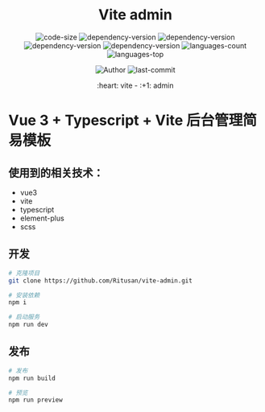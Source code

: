 <div align="center">
  <h1>Vite admin</h1>
  <p>
    <img src="https://img.shields.io/github/languages/code-size/Ritusan/vite-admin" alt="code-size" />
    <img src="https://img.shields.io/github/package-json/dependency-version/Ritusan/vite-admin/vue?color=brightgreen" alt="dependency-version" />
    <img src="https://img.shields.io/github/package-json/dependency-version/Ritusan/vite-admin/vite?color=brightgreen" alt="dependency-version" />
    <img src="https://img.shields.io/github/package-json/dependency-version/Ritusan/vite-admin/typescript?color=brightgreen" alt="dependency-version" />
    <img src="https://img.shields.io/github/package-json/dependency-version/Ritusan/vite-admin/element-plus?color=brightgreen" alt="dependency-version" />
    <img src="https://img.shields.io/github/languages/count/Ritusan/vite-admin" alt="languages-count" />
    <img src="https://img.shields.io/github/languages/top/Ritusan/vite-admin?color=yellow" alt="languages-top" />
    <!-- <img src="https://img.shields.io/github/package-json/v/Ritusan/vite-admin" alt="version" />  -->
  </p>
  <p>
    <img src="https://img.shields.io/badge/Author-Ritusan-orange" alt="Author" />
    <img src="https://img.shields.io/github/last-commit/Ritusan/vite-admin" alt="last-commit" />
    <!-- <img src="https://img.shields.io/badge/-colorful-%23e66563" alt="colorful" /> -->
  </p>
  <p>:heart: vite - :+1: admin</p>
</div>

# Vue 3 + Typescript + Vite 后台管理简易模板

## 使用到的相关技术：

- vue3
- vite
- typescript
- element-plus
- scss

## 开发

```bash
# 克隆项目
git clone https://github.com/Ritusan/vite-admin.git

# 安装依赖
npm i

# 启动服务
npm run dev
```

## 发布

```bash
# 发布
npm run build

# 预览
npm run preview
```
